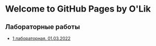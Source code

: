 
# Welcome to GitHub Pages by O'Lik


## Лабораторные работы
* [1 лабораторная. 01.03.2022](https://olyapancyreva.github.io/web/first)
